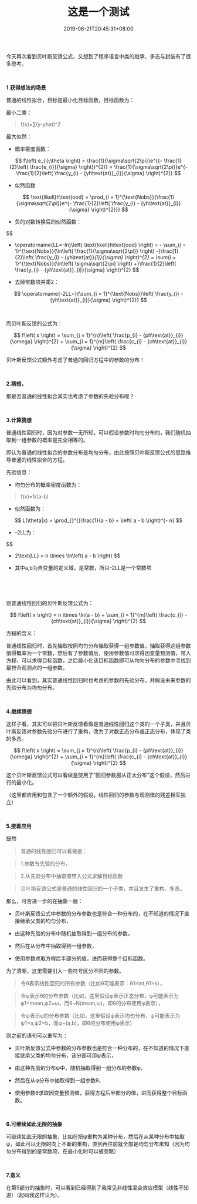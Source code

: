 ﻿---
title: "这是一个测试"
date: 2019-06-21T20:45:31+08:00
draft: false

---
今天再次看到贝叶斯反馈公式，又想到了程序语言中类的继承、多态与封装有了很多思考。

 

**1.获得想法的场景**

普通的线性拟合，目标是最小化目标函数，目标函数为：

最小二乘：

>   f(x)=∑(y-yhat)\^2

最大似然：

-   概率密度函数：

$$
f\left( e_{i};\theta \right) = \frac{1}{\sigma\sqrt{2\pi}}e^{{- \frac{1}{2}\left( \frac{e_{i}}{\sigma} \right)}^{2}} = \frac{1}{\sigma\sqrt{2\pi}}e^{- \frac{1}{2}\left( \frac{y_{i} - {yh\text{at}}_{i}}{\sigma} \right)^{2}}
$$

-   似然函数

$$
\text{likeli}h\text{ood} = \prod_{i = 1}^{\text{Nobs}}{\frac{1}{\sigma\sqrt{2\pi}}e^{- \frac{1}{2}\left( \frac{y_{i} - {yh\text{at}}_{i}}{\sigma} \right)^{2}}}
$$

-   负的对数转换后的似然函数：

$$
- \operatorname{LL=-ln}\left( \text{likeli}h\text{ood} \right) = - \sum_{i = 1}^{\text{Nobs}}{\ln\left( \frac{1}{\sigma\sqrt{2\pi}} \right) -}\frac{1}{2}\left( \frac{y_{i} - {yh\text{at}}_{i}}{\sigma} \right)^{2} = \sum_{i = 1}^{\text{Nobs}}{\ln\left( \sigma\sqrt{2\pi} \right) +}\frac{1}{2}\left( \frac{y_{i} - {yh\text{at}}_{i}}{\sigma} \right)^{2}
$$

-   去掉常数项并乘2：

$$
\operatorname{-2LL=}{\sum_{i = 1}^{\text{Nobs}}\left( \frac{y_{i} - {yh\text{at}}_{i}}{\sigma} \right)^{2}}
$$

 

而贝叶斯反馈的公式为：

$$
f\left( x \right) = \sum_{j = 1}^{n}\left( \frac{p_{i} - {ph\text{at}}_{i}}{\omega} \right)^{2} + \sum_{i = 1}^{m}\left( \frac{c_{i} - {ch\text{at}}_{i}}{\sigma} \right)^{2}
$$

贝叶斯反馈公式额外考虑了普通的回归方程中的参数的分布！

 

**2.猜想，**

那是否普通的线性拟合其实也考虑了参数的先验分布呢？

 

**3.计算猜想**

普通线性回归时，因为对参数一无所知，可以假设参数时均匀分布的，我们随机抽取到一组参数的概率是完全相等的。

即认为普通的线性拟合的参数分布是均匀分布，由此按照贝叶斯反馈公式的思路推导普通的线性拟合的方程。

先验信息：

-   均匀分布的概率密度函数为：

>   f(x)=1/(a-b)

-   似然函数为：

$$
L(\theta|x) = \prod_{}^{}\frac{1}{a - b} = \left( a - b \right)^{- n}
$$

-   \-2LL为：

$$
- 2\text{LL} = n \times \ln\left( a - b \right)
$$

-   其中a,b为自变量的定义域，是常数，所以-2LL是一个常数项

 

 

则普通线性回归的贝叶斯反馈公式为：

$$
f\left( x \right) = n \times \ln(a - b) + \sum_{i = 1}^{m}\left( \frac{c_{i} - {ch\text{at}}_{i}}{\sigma} \right)^{2}
$$

方程的含义：

普通线性回归时，首先抽取按照均匀分布抽取获得一组参数值，抽取获得这组参数值得概率为一个常数，然后有了参数值后，使用参数值可求得因变量预测值，带入方程，可以求得目标函数，之后最小化该目标函数即可从均匀分布的参数中寻找到最符合观测点的一组参数。

由此可以看到，其实普通线性回归时也考虑的参数的先验分布，并假设未来参数的先验分布为均匀分布。

 

**4.继续猜想**

这样子看，其实可以把贝叶斯反馈看做是普通线性回归这个类的一个子类，并且贝叶斯反馈对参数先验分布进行了重构，改为了对数正态分布或正态分布，体现了类的多态。

$$
f\left( x \right) = \sum_{j = 1}^{n}\left( \frac{p_{i} - {ph\text{at}}_{i}}{\omega} \right)^{2} + \sum_{i = 1}^{m}\left( \frac{c_{i} - {ch\text{at}}_{i}}{\sigma} \right)^{2}
$$

这个贝叶斯反馈公式可以看做是使用了“回归参数服从正太分布"这个假设，然后进行的最小化。

（这里都应用和包含了一个额外的假设，线性回归的参数与观测值的残差相互独立）

 

**5.接着应用**

既然

>   普通的线性回归可以看做是：

>   1.参数有先验的分布，

>   2.从先验分布中抽取值带入公式求解目标函数

>   贝叶斯反馈公式是普通的线性回归的一个子类，并且发生了重构、多态。

那么，可否进一步的在抽象一层：

-   贝叶斯反馈公式中参数的分布参数也是符合一种分布的，在不知道的情况下直接继承父类的均匀分布，

-   由这种先验的分布中随机抽取得到一组分布的参数，

-   然后在从分布中抽取得到一组参数，

-   使用参数求取方程后半部分的值，进而获得整个目标函数。

为了清晰，这里需要引入一些符号区分不同的参数。

>   令θ表示线性回归的所有参数（比如θ可能表示：θ1=int,θ1=k），

>   令φ表示θ的分布参数（比如，这里假设φ表示正态分布，φ可能表示为φ1=mean,φ2=ω，而θ\~N(mean,ω)，即θ的分布使用φ表示），

>   令ψ表示φ的分布参数（比如，这里假设ψ表示均匀分布，ψ可能表示为ψ1=a,ψ2=b，而φ\~(a,b)，即θ的分布使用φ表示）

则之前的语句可以重写为：

-   贝叶斯反馈公式中参数的分布参数也是符合一种分布的，在不知道的情况下直接继承父类的均匀分布，该分部可用ψ表示，

-   由这种先验的分布ψ中，随机抽取得到一组分布的参数φ，

-   然后在从φ分布中抽取得到一组参数θ，

-   使用参数θ求取因变量预测值，获得方程后半部分的值，进而获得整个目标函数。

 

**6.可继续如此无限的抽象**

可继续如此无限的抽象，比如在把ψ重构为某种分布，然后在从某种分布中抽取ψ，如此可以无限的向上不断的重构，直到再往前就全部是均匀分布未知（因为均匀分布得到的是常数项，在最小化时可以被忽略）

 

**7.意义**

在第5部分的抽象时，可以看到已经得到了我常见非线性混合效应模型（线性不知道）（起码我这样认为）。

 
